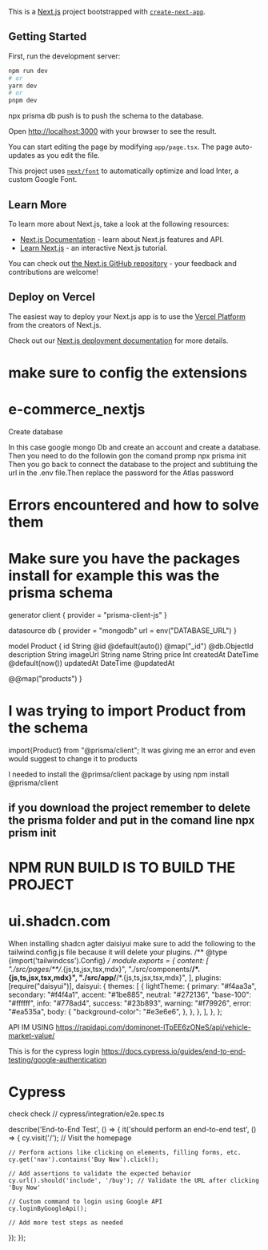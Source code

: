This is a [Next.js](https://nextjs.org/) project bootstrapped with [`create-next-app`](https://github.com/vercel/next.js/tree/canary/packages/create-next-app).

## Getting Started

First, run the development server:

```bash
npm run dev
# or
yarn dev
# or
pnpm dev
```

npx prisma db push is to push the schema to the database.

Open [http://localhost:3000](http://localhost:3000) with your browser to see the result.

You can start editing the page by modifying `app/page.tsx`. The page auto-updates as you edit the file.

This project uses [`next/font`](https://nextjs.org/docs/basic-features/font-optimization) to automatically optimize and load Inter, a custom Google Font.

## Learn More

To learn more about Next.js, take a look at the following resources:

- [Next.js Documentation](https://nextjs.org/docs) - learn about Next.js features and API.
- [Learn Next.js](https://nextjs.org/learn) - an interactive Next.js tutorial.

You can check out [the Next.js GitHub repository](https://github.com/vercel/next.js/) - your feedback and contributions are welcome!

## Deploy on Vercel

The easiest way to deploy your Next.js app is to use the [Vercel Platform](https://vercel.com/new?utm_medium=default-template&filter=next.js&utm_source=create-next-app&utm_campaign=create-next-app-readme) from the creators of Next.js.

Check out our [Next.js deployment documentation](https://nextjs.org/docs/deployment) for more details.

# make sure to config the extensions

# e-commerce_nextjs

Create database

In this case google mongo Db and create an account and create a database.
Then you need to do the followin gon the comand promp npx prisma init
Then  you go back to connect the database to the project and subtituing the url in the .env file.Then replace the password for the Atlas password

# Errors encountered and how to solve them

# Make sure you have the packages install for example this was the prisma schema

generator client {
  provider = "prisma-client-js"
}

datasource db {
  provider = "mongodb"
  url      = env("DATABASE_URL")
}

model Product {
  id          String   @id @default(auto()) @map("_id") @db.ObjectId
  description String
  imageUrl    String
  name        String
  price       Int
  createdAt   DateTime @default(now())
  updatedAt   DateTime @updatedAt

  @@map("products")
}

# I was trying to import Product from the schema

 import{Product} from "@prisma/client";
It was giving me an error and even would suggest to change it to products

I needed to install the @primsa/client package by using
npm install @prisma/client

## if you download the project remember to delete the prisma folder and put in the comand line npx prism init

# NPM RUN BUILD IS TO BUILD THE PROJECT

# ui.shadcn.com

When installing shadcn agter daisiyui make sure to add the following to the tailwind.config.js file because it will delete your plugins.
/** @type {import('tailwindcss').Config} */
module.exports = {
  content: [
    "./src/pages/**/*.{js,ts,jsx,tsx,mdx}",
    "./src/components/**/*.{js,ts,jsx,tsx,mdx}",
    "./src/app/**/*.{js,ts,jsx,tsx,mdx}",
  ],
  plugins: [require("daisyui")],
  daisyui: {
    themes: [
      {
        lightTheme: {
          primary: "#f4aa3a",
          secondary: "#f4f4a1",
          accent: "#1be885",
          neutral: "#272136",
          "base-100": "#ffffff",
          info: "#778ad4",
          success: "#23b893",
          warning: "#f79926",
          error: "#ea535a",
          body: {
            "background-color": "#e3e6e6",
          },
        },
      },
    ],
  },
};

API IM USING <https://rapidapi.com/dominonet-lTpEE6zONeS/api/vehicle-market-value/>

This is for the cypress login
<https://docs.cypress.io/guides/end-to-end-testing/google-authentication>

# Cypress

check 
check // cypress/integration/e2e.spec.ts

describe('End-to-End Test', () => {
  it('should perform an end-to-end test', () => {
    cy.visit('/'); // Visit the homepage

    // Perform actions like clicking on elements, filling forms, etc.
    cy.get('nav').contains('Buy Now').click();

    // Add assertions to validate the expected behavior
    cy.url().should('include', '/buy'); // Validate the URL after clicking 'Buy Now'

    // Custom command to login using Google API
    cy.loginByGoogleApi();

    // Add more test steps as needed
  });
});